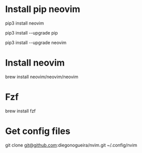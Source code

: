 # Install pip neovim

pip3 install neovim

pip3 install --upgrade pip

pip3 install --upgrade neovim

# Install neovim

brew install neovim/neovim/neovim

# Fzf

brew install fzf

# Get config files

git clone git@github.com:diegonogueira/nvim.git ~/.config/nvim
